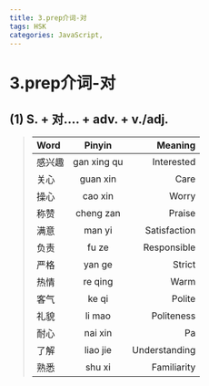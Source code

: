 ```yaml
---
title: 3.prep介词-对
tags: HSK
categories: JavaScript,
---
```


3.prep介词-对
===

(1) S. + 对.... + adv. + v./adj.
---

>
>| Word           | Pinyin       | Meaning        |
>| :------------- | :----------: | -----------:   |
>| 感兴趣          | gan xing qu  | Interested     |
>| 关心            | guan xin     | Care           |
>| 操心            | cao xin      | Worry          |
>| 称赞            | cheng zan    | Praise         |
>| 满意           | man yi        | Satisfaction   |
>| 负责           | fu ze         | Responsible    |
>| 严格           | yan ge        | Strict         |
>| 热情           | re qing       | Warm           |
>| 客气           | ke qi         | Polite         |
>| 礼貌           | li mao        | Politeness     |
>| 耐心           | nai xin       | Pa             |
>| 了解           | liao jie      | Understanding  |
>| 熟悉           | shu xi        | Familiarity    |
>

